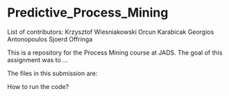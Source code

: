 # Predictive_Process_Mining

List of contributors:
Krzysztof Wiesniakowski
Orcun Karabicak
Georgios Antonopoulos
Sjoerd Offringa

This is a repository for the Process Mining course at JADS. 
The goal of this assignment was to ...

The files in this submission are:

How to run the code?


